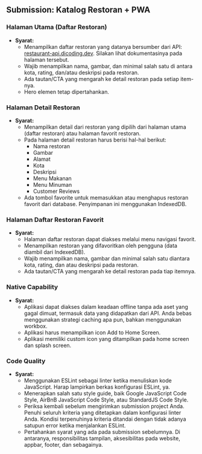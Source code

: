 ## Submission: Katalog Restoran + PWA

### Halaman Utama (Daftar Restoran)
- **Syarat:**
  - Menampilkan daftar restoran yang datanya bersumber dari API: [restaurant-api.dicoding.dev](https://restaurant-api.dicoding.dev). Silakan lihat dokumentasinya pada halaman tersebut.
  - Wajib menampilkan nama, gambar, dan minimal salah satu di antara kota, rating, dan/atau deskripsi pada restoran.
  - Ada tautan/CTA yang mengarah ke detail restoran pada setiap item-nya.
  - Hero elemen tetap dipertahankan.

### Halaman Detail Restoran
- **Syarat:**
  - Menampilkan detail dari restoran yang dipilih dari halaman utama (daftar restoran) atau halaman favorit restoran.
  - Pada halaman detail restoran harus berisi hal-hal berikut:
    - Nama restoran
    - Gambar
    - Alamat
    - Kota
    - Deskripsi
    - Menu Makanan
    - Menu Minuman
    - Customer Reviews
  - Ada tombol favorite untuk memasukkan atau menghapus restoran favorit dari database. Penyimpanan ini menggunakan IndexedDB.

### Halaman Daftar Restoran Favorit
- **Syarat:**
  - Halaman daftar restoran dapat diakses melalui menu navigasi favorit.
  - Menampilkan restoran yang difavoritkan oleh pengguna (data diambil dari IndexedDB).
  - Wajib menampilkan nama, gambar dan minimal salah satu diantara kota, rating, dan atau deskripsi pada restoran.
  - Ada tautan/CTA yang mengarah ke detail restoran pada tiap itemnya.

### Native Capability
- **Syarat:**
  - Aplikasi dapat diakses dalam keadaan offline tanpa ada aset yang gagal dimuat, termasuk data yang didapatkan dari API. Anda bebas menggunakan strategi caching apa pun, bahkan menggunakan workbox.
  - Aplikasi harus menampilkan icon Add to Home Screen.
  - Aplikasi memiliki custom icon yang ditampilkan pada home screen dan splash screen.

### Code Quality
- **Syarat:**
  - Menggunakan ESLint sebagai linter ketika menuliskan kode JavaScript. Harap lampirkan berkas konfigurasi ESLint, ya.
  - Menerapkan salah satu style guide, baik Google JavaScript Code Style, AirBnB JavaScript Code Style, atau StandardJS Code Style.
  - Periksa kembali sebelum mengirimkan submission project Anda. Penuhi seluruh kriteria yang ditetapkan dalam konfigurasi linter Anda. Kondisi terpenuhinya kriteria ditandai dengan tidak adanya satupun error ketika menjalankan ESLint.
  - Pertahankan syarat yang ada pada submission sebelumnya. Di antaranya, responsibilitas tampilan, aksesibilitas pada website, appbar, footer, dan sebagainya.
